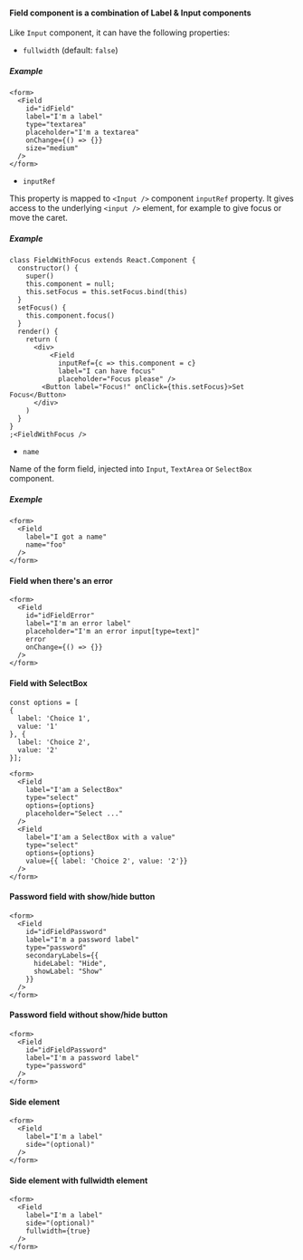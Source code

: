 #### Field component is a combination of Label & Input components

Like `Input` component, it can have the following properties:

- `fullwidth` (default: `false`)

##### Example

```
<form>
  <Field
    id="idField"
    label="I'm a label"
    type="textarea"
    placeholder="I'm a textarea"
    onChange={() => {}}
    size="medium"
  />
</form>
```

- `inputRef`

This property is mapped to `<Input />` component `inputRef` property.
It gives access to the underlying `<input />` element, for example to give focus or move the caret.

##### Example

```
class FieldWithFocus extends React.Component {
  constructor() {
    super()
    this.component = null;
    this.setFocus = this.setFocus.bind(this)
  }
  setFocus() {
    this.component.focus()
  }
  render() {
    return (
      <div>
          <Field
            inputRef={c => this.component = c}
            label="I can have focus"
            placeholder="Focus please" />
        <Button label="Focus!" onClick={this.setFocus}>Set Focus</Button>
      </div>
    )
  }
}
;<FieldWithFocus />
```

- `name`

Name of the form field, injected into `Input`, `TextArea` or `SelectBox` component.

##### Exemple

```
<form>
  <Field
    label="I got a name"
    name="foo"
  />
</form>
```

#### Field when there's an error

```
<form>
  <Field
    id="idFieldError"
    label="I'm an error label"
    placeholder="I'm an error input[type=text]"
    error
    onChange={() => {}}
  />
</form>
```

#### Field with SelectBox

```
const options = [
{
  label: 'Choice 1',
  value: '1'
}, {
  label: 'Choice 2',
  value: '2'
}];

<form>
  <Field
    label="I'am a SelectBox"
    type="select"
    options={options}
    placeholder="Select ..."
  />
  <Field
    label="I'am a SelectBox with a value"
    type="select"
    options={options}
    value={{ label: 'Choice 2', value: '2'}}
  />
</form>
```

#### Password field with show/hide button

```
<form>
  <Field
    id="idFieldPassword"
    label="I'm a password label"
    type="password"
    secondaryLabels={{
      hideLabel: "Hide",
      showLabel: "Show"
    }}
  />
</form>
```

#### Password field without show/hide button

```
<form>
  <Field
    id="idFieldPassword"
    label="I'm a password label"
    type="password"
  />
</form>
```

#### Side element

```
<form>
  <Field
    label="I'm a label"
    side="(optional)"
  />
</form>
```

#### Side element with fullwidth element

```
<form>
  <Field
    label="I'm a label"
    side="(optional)"
    fullwidth={true}
  />
</form>
```
